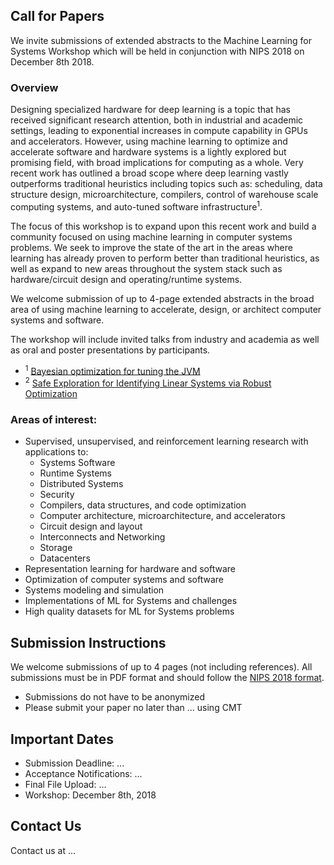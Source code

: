 ## Call for Papers

We invite submissions of extended abstracts to the Machine Learning for Systems Workshop which will be held in conjunction with NIPS 2018 on December 8th 2018.

### Overview

Designing specialized hardware for deep learning is a topic that has received significant research attention, both in industrial and academic settings, leading to exponential increases in compute capability in GPUs and accelerators. However, using machine learning to optimize and accelerate software and hardware systems is a lightly explored but promising field, with broad implications for computing as a whole. Very recent work has outlined a broad scope where deep learning vastly outperforms traditional heuristics including topics such as: scheduling, data structure design, microarchitecture, compilers, control of warehouse scale computing systems, and auto-tuned software infrastructure<sup>1</sup>.

The focus of this workshop is to expand upon this recent work and build a community focused on using machine learning in computer systems problems. We seek to improve the state of the art in the areas where learning has already proven to perform better than traditional heuristics, as well as expand to new areas throughout the system stack such as hardware/circuit design and operating/runtime systems.

We welcome submission of up to 4-page extended abstracts in the broad area of using machine learning to accelerate, design, or architect computer systems and software.

The workshop will include invited talks from industry and academia as well as oral and poster presentations by participants.


<ul class="footnotes">
<li><sup>1</sup> <a href="https://www.youtube.com/watch?v=YhNl468S8CI">Bayesian optimization for tuning the JVM</a></li>
<li><sup>2</sup> <a href="https://arxiv.org/abs/1711.11165">Safe Exploration for Identifying Linear Systems via Robust Optimization</a></li>
</ul>

### Areas of interest:

* Supervised, unsupervised, and reinforcement learning research with applications to:
    - Systems Software
    - Runtime Systems
    - Distributed Systems
    - Security
    - Compilers, data structures, and code optimization
    - Computer architecture, microarchitecture, and accelerators
    - Circuit design and layout
    - Interconnects and Networking
    - Storage
    - Datacenters
* Representation learning for hardware and software
* Optimization of computer systems and software
* Systems modeling and simulation
* Implementations of ML for Systems and challenges
* High quality datasets for ML for Systems problems

## Submission Instructions

We welcome submissions of up to 4 pages (not including references).
All submissions must be in PDF format and should follow the [NIPS 2018 format](https://nips.cc/Conferences/2018/PaperInformation/StyleFiles).

* Submissions do not have to be anonymized
* Please submit your paper no later than ... using CMT

## Important Dates
* Submission Deadline: ...
* Acceptance Notifications: ...
* Final File Upload: ...
* Workshop: December 8th, 2018

## Contact Us

Contact us at ...

